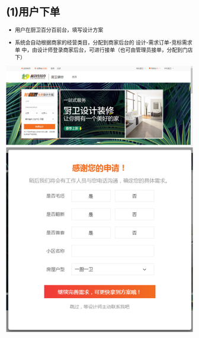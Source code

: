 # (1)用户下单

*   用户在厨卫百分百前台，填写设计方案

*   系统会自动根据商家的经营类目，分配到商家后台的 设计-需求订单-竞标需求单 中，由设计师登录商家后台，可进行接单（也可由管理员接单，分配到门店下）

![](images/screenshot_1554872832103.jpg)
![](images/screenshot_1554872837530.jpg)
